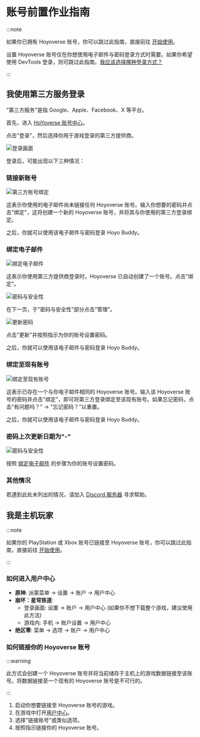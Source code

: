 # 账号前置作业指南

:::note

如果你已拥有 Hoyoverse 账号，你可以跳过此指南，直接前往 [开始使用](./Getting-Started.md)。  

设置 Hoyoverse 账号仅在你想使用电子邮件与密码登录方式时需要。如果你希望使用 DevTools 登录，则可跳过此指南。[我应该选择哪种登录方式？](./FAQ.md#我应该选择哪种登录方式)

:::

## 我使用第三方服务登录

"第三方服务"是指 Google、Apple、Facebook、X 等平台。

首先，进入 [HoYoverse 账号中心](https://account.hoyoverse.com)。  

点击"登录"，然后选择你用于游戏登录的第三方提供商。  

![登录画面](../../../../src/assets/images/hb-account/web/account-log-in.png)

登录后，可能出现以下三种情况：  

### 链接新账号

![第三方账号绑定](../../../../src/assets/images/hb-account/web/sign-up_google-link.png)

这表示你使用的电子邮件尚未链接任何 Hoyoverse 账号。输入你想要的密码并点击"绑定"，这将创建一个新的 Hoyoverse 账号，并将其与你使用的第三方登录绑定。

之后，你就可以使用该电子邮件与密码登录 Hoyo Buddy。

### 绑定电子邮件

![绑定电子邮件](../../../../src/assets/images/hb-account/web/link-email.png)

这表示你使用第三方提供商登录时，Hoyoverse 已自动创建了一个账号。点击"绑定"。  

![密码与安全性](../../../../src/assets/images/hb-account/web/password-and-security.png)

在下一页，于"密码与安全性"部分点击"管理"。  

![更新密码](../../../../src/assets/images/hb-account/web/update-password.png)

点击"更新"并按照指示为你的账号设置密码。

之后，你就可以使用该电子邮件与密码登录 Hoyo Buddy。

### 绑定至现有账号

![绑定至现有账号](../../../../src/assets/images/hb-account/web/link-existing.png)

这表示已存在一个与你电子邮件相同的 Hoyoverse 账号。输入该 Hoyoverse 账号的密码并点击"绑定"，即可将第三方登录绑定至该现有账号。如果忘记密码，点击"有问题吗？" -> "忘记密码？"以重置。

之后，你就可以使用该电子邮件与密码登录 Hoyo Buddy。

### 密码上次更新日期为"-"

![密码与安全性](../../../../src/assets/images/hb-account/web/password-and-security.png)

按照 [绑定电子邮件](#绑定电子邮件) 的步骤为你的账号设置密码。

### 其他情况

若遇到此处未列出的情况，请加入 [Discord 服务器](https://link.seria.moe/hb-dc) 寻求帮助。

## 我是主机玩家

:::note

如果你的 PlayStation 或 Xbox 账号已链接至 Hoyoverse 账号，你可以跳过此指南，直接前往 [开始使用](./Getting-Started.md)。

:::

### 如何进入用户中心

- **原神**: 派蒙菜单 -> 设置 -> 账户 -> 用户中心
- **崩坏：星穹铁道**:
  - 登录画面: 设置 -> 账户 -> 用户中心 (如果你不想下载整个游戏，建议使用此方法)
  - 游戏内: 手机 -> 账户设置 -> 用户中心
- **绝区零**: 菜单 -> 选项 -> 账户 -> 用户中心

### 如何链接你的 Hoyoverse 账号

:::warning

此方式会创建一个 Hoyoverse 账号并将当前储存于主机上的游戏数据链接至该账号。将数据链接至一个现有的 Hoyoverse 账号是不可行的。

:::

1. 启动你想要链接至 Hoyoverse 账号的游戏。
2. 在游戏中打开[用户中心](#如何进入用户中心)。
3. 选择"链接账号"或类似选项。
4. 按照指示链接你的 Hoyoverse 账号。
